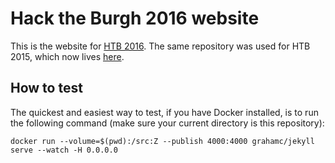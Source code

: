 # Hack the Burgh 2016 website

This is the website for [HTB 2016](http://2016.hacktheburgh.com). The same repository was used for HTB 2015, which now lives [here](https://github.com/compsoc-edinburgh/htb15-site).

## How to test

The quickest and easiest way to test, if you have Docker installed, is to run the following command (make sure your current directory is this repository):

```
docker run --volume=$(pwd):/src:Z --publish 4000:4000 grahamc/jekyll serve --watch -H 0.0.0.0
```
